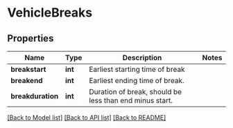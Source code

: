 # VehicleBreaks

## Properties
Name | Type | Description | Notes
------------ | ------------- | ------------- | -------------
**breakstart** | **int** | Earliest starting time of break | 
**breakend** | **int** | Earliest ending time of break. | 
**breakduration** | **int** | Duration of break, should be less than end minus start. | 

[[Back to Model list]](../README.md#documentation-for-models) [[Back to API list]](../README.md#documentation-for-api-endpoints) [[Back to README]](../README.md)

